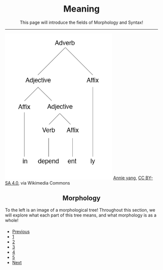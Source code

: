 
<h1 style="text-align:center;">Meaning</h1>
<p style="text-align:center;">This page will introduce the fields of Morphology and Syntax!</p>
<hr>
<div class="row">
<div class="col-sm-6">
<img src="images/morph.png" alt="Morphological Example" style="width:70%;">
  <a href="https://commons.wikimedia.org/wiki/File:Independently_morphology_tree.png">Annie yang</a>, <a href="https://creativecommons.org/licenses/by-sa/4.0">CC BY-SA 4.0</a>, via Wikimedia Commons
</div>
<div class="col-sm-6">
<h2 style="text-align:center;">Morphology</h2>
<p>To the left is an image of a morphological tree! Throughout this section, we will explore what each part of this tree means, and what morphology is as a whole!</p>
</div>


<ul class="pagination justify-content-center" style="margin:20px 0">
  <li class="page-item"><a class="page-link" href="https://skinnydini.github.io/SML5202-2021-Final/page2.html">Previous</a></li>
  <li class="page-item"><a class="page-link" href="https://skinnydini.github.io/SML5202-2021-Final/">1</a></li>
  <li class="page-item"><a class="page-link" href="https://skinnydini.github.io/SML5202-2021-Final/page2.html">2</a></li>
  <li class="page-item active"><a class="page-link" href="https://skinnydini.github.io/SML5202-2021-Final/page3.html">3</a></li>
  <li class="page-item"><a class="page-link" href="https://skinnydini.github.io/SML5202-2021-Final/page4.html">4</a></li>
  <li class="page-item"><a class="page-link" href="https://skinnydini.github.io/SML5202-2021-Final/page5.html">5</a></li>
  <li class="page-item"><a class="page-link" href="https://skinnydini.github.io/SML5202-2021-Final/page4.html">Next</a></li>
</ul>
